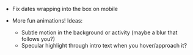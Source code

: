 -   Fix dates wrapping into the box on mobile

-   More fun animations! Ideas:
    -   Subtle motion in the background or activity (maybe a blur that follows you?)
    -   Specular highlight through intro text when you hover/approach it?
